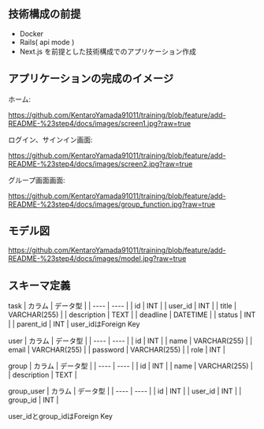 ## 技術構成の前提
- Docker
- Rails( api mode )
- Next.js
を前提とした技術構成でのアプリケーション作成

## アプリケーションの完成のイメージ
ホーム:

https://github.com/KentaroYamada91011/training/blob/feature/add-README-%23step4/docs/images/screen1.jpg?raw=true

ログイン、サインイン画面:

https://github.com/KentaroYamada91011/training/blob/feature/add-README-%23step4/docs/images/screen2.jpg?raw=true

グループ画面画面:

https://github.com/KentaroYamada91011/training/blob/feature/add-README-%23step4/docs/images/group_function.jpg?raw=true


## モデル図
https://github.com/KentaroYamada91011/training/blob/feature/add-README-%23step4/docs/images/model.jpg?raw=true


## スキーマ定義
task
|  カラム  |  データ型  |
| ---- | ---- |
|  id  |  INT  |
|  user_id  |  INT  |
|  title  |  VARCHAR(255)  |
|  description  |  TEXT  |
|  deadline  |  DATETIME  |
|  status  |  INT  |
|  parent_id  |  INT  |
user_idはForeign Key

user
|  カラム  |  データ型  |
| ---- | ---- |
|  id  |  INT  |
|  name  |  VARCHAR(255)  |
|  email  |  VARCHAR(255)  |
|  password  |  VARCHAR(255)  |
|  role  |  INT  |

group
|  カラム  |  データ型  |
| ---- | ---- |
|  id  |  INT  |
|  name  |  VARCHAR(255)  |
|  description  |  TEXT  |

group_user
|  カラム  |  データ型  |
| ---- | ---- |
|  id  |  INT  |
|  user_id  |  INT  |
|  group_id  |  INT  |

user_idとgroup_idはForeign Key
